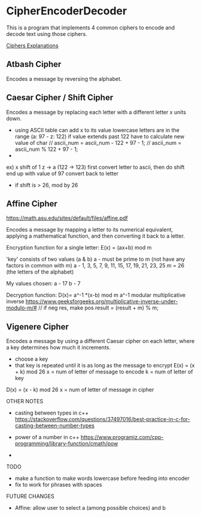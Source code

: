 # CipherEncoderDecoder

This is a program that implements 4 common ciphers to encode and decode text using those ciphers.

[Ciphers Explanations](https://www.tutorialspoint.com/cryptography/traditional_ciphers.htm)

## Atbash Cipher

Encodes a message by reversing the alphabet. 

## Caesar Cipher / Shift Cipher

Encodes a message by replacing each letter with a different letter x units down.
- using ASCII table can add x to its value
lowercase letters are in the range (a: 97 - z: 122)
if value extends past 122 have to calculate new value of char
// ascii_num = ascii_num - 122 + 97 - 1;
// ascii_num = ascii_num % 122 + 97 - 1;
- 
ex) x shift of 1
z -> a (122 -> 123)
first convert letter to ascii, then do shift
end up with value of 97
convert back to letter

- if shift is > 26, mod by 26


## Affine Cipher
https://math.asu.edu/sites/default/files/affine.pdf

Encodes a message by mapping a letter to its numerical equivalent, applying a mathematical function, and then converting
it back to a letter.

Encryption function for a single letter: E(x) = (ax+b) mod m

'key' consists of two values (a & b)
a - must be prime to m (not have any factors in common with m)
a - 1, 3, 5, 7, 9, 11, 15, 17, 19, 21, 23, 25
m = 26 (the letters of the alphabet)

My values chosen:
a - 17
b - 7

Decryption function: D(x)= a^-1 *(x-b) mod m
a^-1 modular multiplicative inverse
https://www.geeksforgeeks.org/multiplicative-inverse-under-modulo-m/#
// if neg res, make pos
   result = (result + m) % m;




## Vigenere Cipher

Encodes a message by using a different Caesar cipher on each letter, where a key determines how much it increments.

- choose a key
- that key is repeated until it is as long as the message to encrypt
E(x) = (x + k) mod 26
x = num of letter of message to encode
k = num of letter of key 

D(x) = (x - k) mod 26
x = num of letter of message in cipher

OTHER NOTES

- casting between types in c++
https://stackoverflow.com/questions/37497016/best-practice-in-c-for-casting-between-number-types

- power of a number in c++
 https://www.programiz.com/cpp-programming/library-function/cmath/pow
- 

TODO
- make a function to make words lowercase before feeding into encoder
- fix to work for phrases with spaces

FUTURE CHANGES
- Affine: allow user to select a (among possible choices) and b
